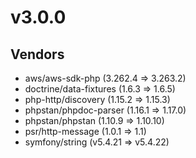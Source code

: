 # v3.0.0

## Vendors

- aws/aws-sdk-php (3.262.4 => 3.263.2)
- doctrine/data-fixtures (1.6.3 => 1.6.5)
- php-http/discovery (1.15.2 => 1.15.3)
- phpstan/phpdoc-parser (1.16.1 => 1.17.0)
- phpstan/phpstan (1.10.9 => 1.10.10)
- psr/http-message (1.0.1 => 1.1)
- symfony/string (v5.4.21 => v5.4.22)